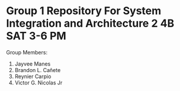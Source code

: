 # Group 1 Repository For System Integration and Architecture 2 4B SAT 3-6 PM

Group Members:

1. Jayvee Manes
2. Brandon L. Cañete
3. Reynier Carpio
4. Victor G. Nicolas Jr
